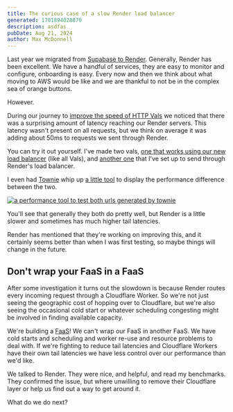 ```yaml
---
title: The curious case of a slow Render load balancer
generated: 1701894028870
description: asdfas
pubDate: Aug 21, 2024
author: Max McDonnell
---
```


Last year we migrated from [Supabase to
Render](https://blog.val.town/blog/migrating-from-supabase/). Generally, Render
has been excellent. We have a handful of services, they are easy to monitor and
configure, onboarding is easy. Every now and then we think about what moving to
AWS would be like and we are thankful to not be in the complex sea of orange
buttons.

However.

During our journey to [improve the speed of HTTP
Vals](https://github.com/val-town/val-town-product/discussions/113) we noticed
that there was a surprising amount of latency reaching our Render servers. This
latency wasn't present on all requests, but we think on average it was adding
about 50ms to requests we sent through Render.

You can try it out yourself. I've made two vals, [one that works using our new
load balancer](https://www.val.town/v/maxm/itsOnValTown) (like all Vals), and
[another one](https://www.val.town/v/maxm/itsOnRender) that I've set up to send
through Render's load balancer.

I even had [Townie](https://www.val.town/townie) whip up [a little
tool](https://maxm-governingvioletkrill.web.val.run/) to display the performance
difference between the two.

[![a performance tool to test both urls generated by
townie](./render-load-balancer/townie-performance-test.png)](https://maxm-governingvioletkrill.web.val.run/)

You'll see that generally they both do pretty well, but Render is a little
slower and sometimes has much higher tail latencies.

Render has mentioned that
they're working on improving this, and it certainly seems better than when I was
first testing, so maybe things will change in the future.

## Don't wrap your FaaS in a FaaS

After some investigation it turns out the slowdown is because Render routes
every incoming request through a Cloudflare Worker. So we're not just seeing the
geographic cost of hopping over to Cloudflare, but we're also seeing the
occasional cold start or whatever scheduling congesting might be involved in
finding available capacity.

We're building a [FaaS](https://en.wikipedia.org/wiki/Function_as_a_service)! We
can't wrap our FaaS in another FaaS. We have cold starts and scheduling and
worker re-use and resource problems to deal with. If we're fighting to reduce
tail latencies and Cloudflare Workers have their own tail latencies we have less
control over our performance than we'd like.

We talked to Render. They were nice, and helpful, and read my benchmarks. They
confirmed the issue, but where unwilling to remove their Cloudflare layer or
help us find out a way to get around it.

What do we do next?

##

